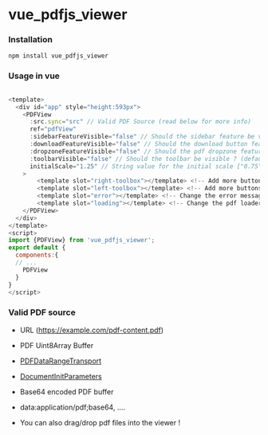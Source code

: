 
#  vue_pdfjs_viewer


###  Installation

`npm install vue_pdfjs_viewer`

###  Usage in vue

```js

<template>
  <div id="app" style="height:593px">
    <PDFView
      :src.sync="src" // Valid PDF Source (read below for more info)
      ref="pdfView"
      :sidebarFeatureVisible="false" // Should the sidebar feature be visible ? (default: true)
      :downloadFeatureVisible="false" // Should the download button feature be active ? (default: true)
      :dropzoneFeatureVisible="false" // Should the pdf dropzone feature be active ? (default: true)
      :toolbarVisible="false" // Should the toolbar be visible ? (default: true)
      initialScale="1.25" // String value for the initial scale ["0.75", "1", "1.25", "1.5", "auto"] are supported 
    > 
        <template slot="right-toolbox"></template> <!-- Add more buttons/features on the right side of the toolbar -->
        <template slot="left-toolbox"></template> <!-- Add more buttons/features on the left side of the toolbar -->
        <template slot="error"></template> <!-- Change the error message design -->
        <template slot="loading"></template> <!-- Change the pdf loader design -->
    </PDFView>
  </div>
</template>
<script>
import {PDFView} from 'vue_pdfjs_viewer';
export default {
  components:{
  // ...
    PDFView
  }
}
</script>
```

  

###  Valid PDF source

* URL (https://example.com/pdf-content.pdf)

* PDF Uint8Array Buffer

* [PDFDataRangeTransport](https://mozilla.github.io/pdf.js/api/draft/PDFDataRangeTransport.html)

* [DocumentInitParameters](https://mozilla.github.io/pdf.js/api/draft/global.html#DocumentInitParameters)

* Base64 encoded PDF buffer

* data:application/pdf;base64, ....

* You can also drag/drop pdf files into the viewer !